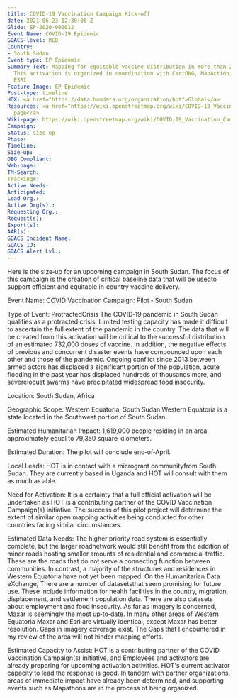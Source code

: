 ```yaml
---
title: COVID-19 Vaccination Campaign Kick-off
date: 2021-06-23 12:30:00 Z
Glide: EP-2020-000012
Event Name: COVID-19 Epidemic
GDACS-level: RED
Country:
- South Sudan
Event type: EP Epidemic
Summary Text: Mapping for equitable vaccine distribution in more than 20 countries.
  This activation is organized in coordination with CartONG, MapAction, IMMAP and
  ESRI.
Feature Image: EP Epidemic
Post-type: timeline
HDX: <a href="https://data.humdata.org/organization/hot">Global</a>
Resources: <a href="https://wiki.openstreetmap.org/wiki/COVID-19_Vaccination_Campaign">Wiki
  page</a>
Wiki-page: https://wiki.openstreetmap.org/wiki/COVID-19_Vaccination_Campaign
Campaign: 
Status: size-up
Phase: 
Timeline: 
Size-up: 
OEG Compliant: 
Web-page: 
TM-Search: 
Tracking#: 
Active Needs: 
Anticipated: 
Lead Org.: 
Active Org(s).: 
Requesting Org.: 
Request(s): 
Export(s): 
AAR(s): 
GDACS Incident Name: 
GDACS ID: 
GDACS Alert Lvl.: 
---
```


Here is the size‐up for an upcoming campaign in South Sudan. The focus of this campaign is the creation of critical
baseline data that will be usedto support efficient and equitable in‐country vaccine delivery.

Event Name: COVID Vaccination Campaign: Pilot ‐ South Sudan

Type of Event: ProtractedCrisis
The COVID‐19 pandemic in South Sudan qualifies as a protracted crisis. Limited testing capacity has made it difficult to
ascertain the full extent of the pandemic in the country. The data that will be created from this activation will be critical
to the successful distribution of an estimated 732,000 doses of vaccine. In addition, the negative effects of previous and
concurrent disaster events have compounded upon each other and those of the pandemic. Ongoing conflict since 2013
between armed actors has displaced a significant portion of the population, acute flooding in the past year has displaced
hundreds of thousands more, and severelocust swarms have precipitated widespread food insecurity.

Location: South Sudan, Africa

Geographic Scope: Western Equatoria, South Sudan
Western Equatoria is a state located in the Southwest portion of South Sudan.

Estimated Humanitarian Impact:
1,619,000 people residing in an area approximately equal to 79,350 square kilometers.

Estimated Duration:
The pilot will conclude end‐of‐April.

Local Leads:
HOT is in contact with a microgrant communityfrom South Sudan. They are currently based in Uganda and HOT will
consult with them as much as able.

Need for Activation:
It is a certainty that a full official activation will be undertaken as HOT is a contributing partner of the COVID Vaccination
Campaign(s) initiative. The success of this pilot project will determine the extent of similar open mapping activities being
conducted for other countries facing similar circumstances.

Estimated Data Needs:
The higher priority road system is essentially complete, but the larger roadnetwork would still benefit from the addition
of minor roads hosting smaller amounts of residential and commercial traffic. These are the roads that do not serve a
connecting function between communities. In contrast, a majority of the structures and residences in Western Equatoria
have not yet been mapped. On the Humanitarian Data eXchange, There are a number of datasetsthat seem promising
for future use. These include information for health facilities in the country, migration, displacement, and settlement
population data. There are also datasets about employment and food insecurity. As far as imagery is concerned, Maxar
is seemingly the most up‐to‐date. In many other areas of Western Equatoria Maxar and Esri are virtually identical,
except Maxar has better resolution. Gaps in imagery coverage exist. The Gaps that I encountered in my review of the
area will not hinder mapping efforts.

Estimated Capacity to Assist:
HOT is a contributing partner of the COVID Vaccination Campaign(s) initiative, and Employees and activators are already
preparing for upcoming activation activities. HOT's current activator capacity to lead the response is good. In tandem
with partner organizations, areas of immediate impact have already been determined, and supporting events such as
Mapathons are in the process of being organized.